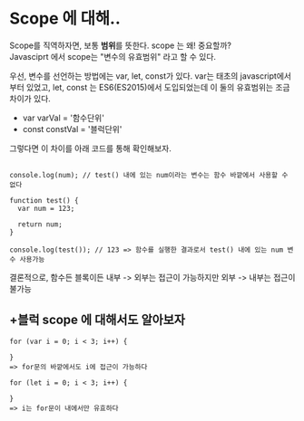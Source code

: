 # Scope 에 대해..

Scope를 직역하자면, 보통 **범위**를 뜻한다.
scope 는 왜! 중요할까? </br>
Javasciprt 에서 scope는 "변수의 유효범위" 라고 할 수 있다.

우선, 변수를 선언하는 방법에는 var, let, const가 있다.
var는 태초의 javascript에서부터 있었고,
let, const 는 ES6(ES2015)에서 도입되었는데
이 둘의 유효범위는 조금 차이가 있다.

- var varVal = '함수단위'
- const constVal = '블럭단위'

그렇다면 이 차이를 아래 코드를 통해 확인해보자.

```

console.log(num); // test() 내에 있는 num이라는 변수는 함수 바깥에서 사용할 수 없다

function test() {
  var num = 123;

  return num;
}

console.log(test()); // 123 => 함수를 실행한 결과로서 test() 내에 있는 num 변수 사용가능
```

결론적으로, 함수든 블록이든
내부 -> 외부는 접근이 가능하지만
외부 -> 내부는 접근이 불가능

## +블럭 scope 에 대해서도 알아보자

```
for (var i = 0; i < 3; i++) {

}
=> for문의 바깥에서도 i에 접근이 가능하다

for (let i = 0; i < 3; i++) {

}
=> i는 for문이 내에서만 유효하다
```
